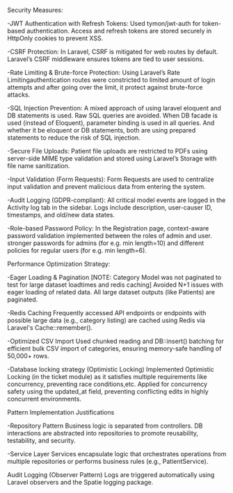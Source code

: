 Security Measures:

-JWT Authentication with Refresh Tokens:
Used tymon/jwt-auth for token-based authentication. Access and refresh tokens are stored securely in HttpOnly cookies to prevent XSS.

-CSRF Protection:
In Laravel, CSRF is mitigated for web routes by default. Laravel’s CSRF middleware ensures tokens are tied to user sessions.

-Rate Limiting & Brute-force Protection:
Using Laravel’s Rate Limitingauthentication routes were constricted to limited amount of login attempts and after going over the limit, it protect against brute-force attacks.

-SQL Injection Prevention:
A mixed approach of using laravel eloquent and DB statements is used. Raw SQL queries are avoided. When DB facade is used (instead of Eloquent), parameter binding is used in all queries. And whether it be eloquent or DB statements, both are using prepared statements to reduce the risk of SQL injection.

-Secure File Uploads:
Patient file uploads are restricted to PDFs using server-side MIME type validation and stored using Laravel’s Storage with file name sanitization.

-Input Validation (Form Requests):
Form Requests are used to centralize input validation and prevent malicious data from entering the system.

-Audit Logging (GDPR-compliant):
All critical model events are logged in the Activity log tab in the sidebar. Logs include description, user-causer ID, timestamps, and old/new data states.

-Role-based Password Policy:
In the Registration page, context-aware password validation implemented between the roles of admin and user. stronger passwords for admins (for e.g. min length=10) and different policies for regular users (for e.g. min length=6).

Performance Optimization Strategy:

-Eager Loading & Pagination [NOTE: Category Model was not paginated to test for large dataset loadtimes and redis caching]
Avoided N+1 issues with eager loading of related data. All large dataset outputs (like Patients) are paginated. 

-Redis Caching
Frequently accessed API endpoints or endpoints with possible large data (e.g., category listing) are cached using Redis via Laravel's Cache::remember().

-Optimized CSV Import
Used chunked reading and DB::insert() batching for efficient bulk CSV import of categories, ensuring memory-safe handling of 50,000+ rows.

-Database locking strategy (Optimistic Locking)
Implemented Optimistic Locking (in the ticket module) as it satisfies multiple requirements like concurrency, preventing race conditions,etc. Applied for concurrency safety using the updated_at field, preventing conflicting edits in highly concurrent environments.

Pattern Implementation Justifications

-Repository Pattern
Business logic is separated from controllers. DB interactions are abstracted into repositories to promote reusability, testability, and security.

-Service Layer
Services encapsulate logic that orchestrates operations from multiple repositories or performs business rules (e.g., PatientService).

Audit Logging (Observer Pattern)
Logs are triggered automatically using Laravel observers and the Spatie logging package.